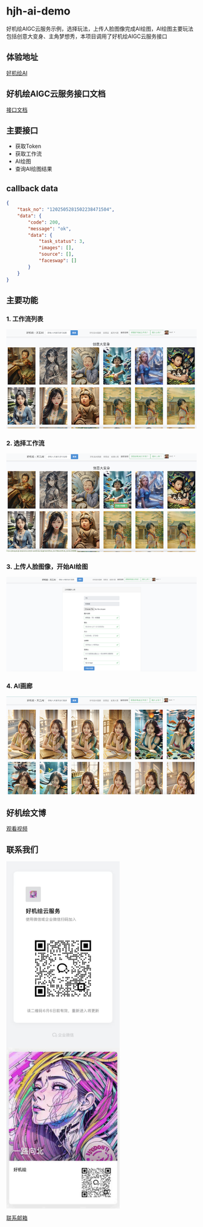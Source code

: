 # hjh-ai-demo

好机绘AIGC云服务示例，选择玩法，上传人脸图像完成AI绘图，AI绘图主要玩法包括创意大变身、主角梦想秀，本项目调用了好机绘AIGC云服务接口

## 体验地址

[好机绘AI](https://tiangong2.wepromo.cn/)

## 好机绘AIGC云服务接口文档

[接口文档](https://cloud.wepromo.cn/openapi/index.html)

## 主要接口

* 获取Token
* 获取工作流
* AI绘图
* 查询AI绘图结果

## callback data
```json
{
	"task_no": "1202505281502238471504",
	"data": {
        "code": 200,
        "message": "ok",
        "data": {
		    "task_status": 3,
		    "images": [],
		    "source": [],
		    "faceswap": []
        }
	}
}
```

## 主要功能

### 1. 工作流列表

![](docs/2.png)

### 2. 选择工作流

![](docs/3.png)

### 3. 上传人脸图像，开始AI绘图

![](docs/WX20250529-155434@2x.png)

### 4. AI画廊

![](docs/1.png)

## 好机绘文博

[观看视频](https://ai.wepromo.cn/images/announcement_image/844a870837301c4395bf1bb5a970fffa1741663274.mp4)

## 联系我们

<img src="docs/WechatIMG13022.jpg" width="300px" alt="企业微信" align=center />
<img src="docs/WX20250530-183744@2x.png" width="300px" alt="企业微信" align=center />

[联系邮箱](mailto:xitongtongzhi@ai-space.net)